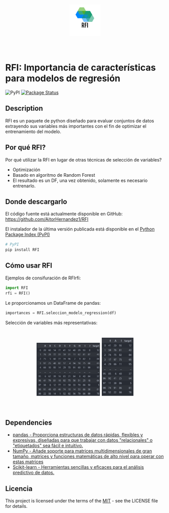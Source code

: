 <h1 align="center">
<img src="https://github.com/AitorHernandez1/RFI/blob/main/ad5494c8f35d4e3e8343b48ccb45afaa.png?raw=true" width="100">
</h1><br>

# RFI: Importancia de características para modelos de regresión
![PyPI](https://img.shields.io/pypi/v/RFI)
[![Package Status](https://img.shields.io/pypi/status/pandas.svg)](https://pypi.org/project/RFI/)

## Description
RFI es un paquete de python diseñado para evaluar conjuntos de datos extrayendo sus variables más importantes con el fin de optimizar el entrenamiento del modelo.

## Por qué RFI?
Por qué utilizar la RFI en lugar de otras técnicas de selección de variables?

- Optimización
- Basado en algoritmo de Random Forest
- El resultado es un DF, una vez obtenido, solamente es necesario entrenarlo.

## Donde descargarlo
El código fuente está actualmente disponible en GitHub:
https://github.com/AitorHernandez1/RFI

El instalador de la última versión publicada está disponible en el [Python
Package Index (PyPI)](https://pypi.org/project/RFI)

```sh
# PyPI
pip install RFI
```

## Cómo usar RFI
Ejemplos de consifuración de RFIrfi:

```python
import RFI
rfi = RFI()
```

Le proporcionamos un DataFrame de pandas:

```python
importances = RFI.seleccion_modelo_regression(df)
```
Selección de variables más representativas:

<h1 align="center">
<img src="https://github.com/AitorHernandez1/RFI/blob/main/pre_df.png" width=200 alt="dataframe antes de selección de variables">
<img src="https://github.com/AitorHernandez1/RFI/blob/main/post_df.png" width=100 alt="dataframe después de selección de variables">
</h1><br>

## Dependencies
- [pandas - Proporciona estructuras de datos rápidas, flexibles y expresivas, diseñadas para que trabajar con datos "relacionales" o "etiquetados" sea fácil e intuitivo.](https://pandas.pydata.org/)
- [NumPy - Añade soporte para matrices multidimensionales de gran tamaño, matrices y funciones matemáticas de alto nivel para operar con estas matrices](https://www.numpy.org)
- [Scikit-learn - Herramientas sencillas y eficaces para el análisis predictivo de datos.](https://scikit-learn.org/stable/)
## Licencia
This project is licensed under the terms of the [MIT](https://github.com/AitorHernandez1/RFI/blob/main/LICENSE.txt) - see the LICENSE file for details.
